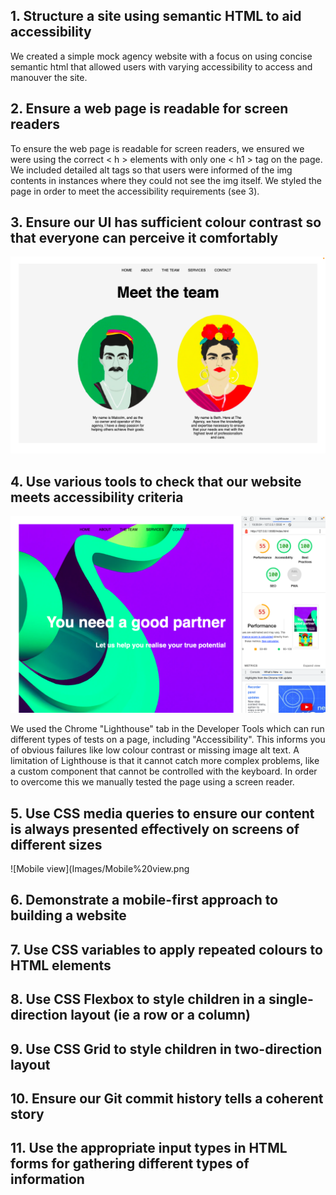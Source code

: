 ## 1. Structure a site using semantic HTML to aid accessibility

We created a simple mock agency website with a focus on using concise semantic html that allowed users with varying accessibility to access and manouver the site. 

## 2. Ensure a web page is readable for screen readers

To ensure the web page is readable for screen readers, we ensured we were using the correct < h > elements with only one < h1 > tag on the page. We included detailed alt tags so that users were informed of the img contents in instances where they could not see the img itself. We styled the page in order to meet the accessibility requirements (see 3).


## 3. Ensure our UI has sufficient colour contrast so that everyone can perceive it comfortably

![Team screenshot with contrast](Images/Team%20screenshot%20.png)



## 4. Use various tools to check that our website meets accessibility criteria

![Lighthouse check](Images/Lighthouse.png)

We used the Chrome "Lighthouse" tab in the Developer Tools which can run different types of tests on a page, including "Accessibility". This informs you of obvious failures like low colour contrast or missing image alt text. A limitation of Lighthouse is that it cannot catch more complex problems, like a custom component that cannot be controlled with the keyboard. In order to overcome this we manually tested the page using a screen reader.

## 5. Use CSS media queries to ensure our content is always presented effectively on screens of different sizes

![Mobile view](Images/Mobile%20view.png

## 6. Demonstrate a mobile-first approach to building a website

## 7. Use CSS variables to apply repeated colours to HTML elements

## 8. Use CSS Flexbox to style children in a single-direction layout (ie a row or a column)

## 9. Use CSS Grid to style children in two-direction layout

## 10. Ensure our Git commit history tells a coherent story

## 11. Use the appropriate input types in HTML forms for gathering different types of information
